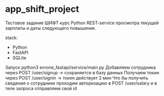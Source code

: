 # app_shift_project
Тестовое задание ШИФТ курс Python
REST-service просмотра текущей зарплаты и даты следующего повышения.

stack:
- Python
- FastAPI
- SQLite

Запуск python3 evrone_fastapi/service/main.py
Добавляем сотрудника через POST /user/signup -> сохраняется в базу данных
Получаем токин через POST /user/signin -> токен действует 2 мин
Что бы получить сведения о сотруднике проходим авторизацию в POST /user/salary и в теле запроса отправляем свой id

